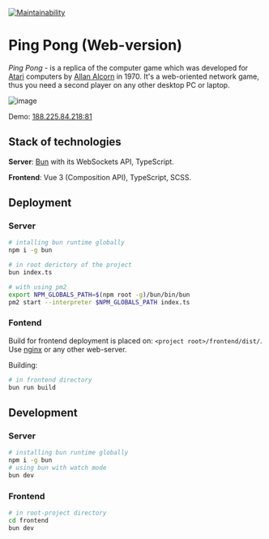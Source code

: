 [![Maintainability](https://api.codeclimate.com/v1/badges/23851ad42e2eec2aa7aa/maintainability)](https://codeclimate.com/github/buravlev-arthur/ping-pong-Bun-WebSockets/maintainability)

# Ping Pong (Web-version)

_Ping Pong_ - is a replica of the computer game which was developed for [Atari](https://en.wikipedia.org/wiki/Atari,_Inc.) computers by [Allan Alcorn](https://en.wikipedia.org/wiki/Allan_Alcorn) in 1970. It's a web-oriented network game, thus you need a second player on any other desktop PC or laptop.

![image](https://github.com/buravlev-arthur/ping-pong-Bun-WebSockets/assets/14940878/17a8bad6-f72e-4c14-9c12-e35ed6ca5a68)

Demo: [188.225.84.218:81](http://188.225.84.218:81/)

## Stack of technologies

**Server**: [Bun](https://bun.sh/docs/api/websockets) with its WebSockets API, TypeScript.

**Frontend**: Vue 3 (Composition API), TypeScript, SCSS.

## Deployment

### Server

```bash
# intalling bun runtime globally
npm i -g bun

# in root derictory of the project
bun index.ts

# with using pm2
export NPM_GLOBALS_PATH=$(npm root -g)/bun/bin/bun
pm2 start --interpreter $NPM_GLOBALS_PATH index.ts
```

### Fontend

Build for frontend deployment is placed on: `<project root>/frontend/dist/`. Use [nginx](https://www.nginx.com/) or any other web-server.

Building:

```bash
# in frontend directory
bun run build
```

## Development

### Server

```bash
# installing bun runtime globally
npm i -g bun
# using bun with watch mode
bun dev
```

### Frontend

```bash
# in root-project directory
cd frontend
bun dev
```
